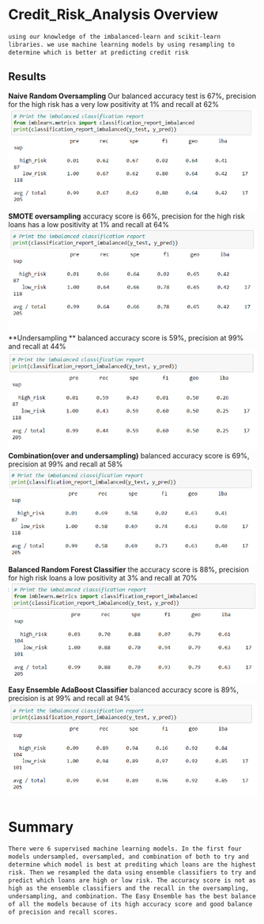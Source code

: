 # Credit_Risk_Analysis Overview 
	using our knowledge of the imbalanced-learn and scikit-learn libraries. we use machine learning models by using resampling to determine which is better at predicting credit risk
## Results
  **Naive Random Oversampling** 
		Our balanced accuracy test is 67%, precision for the high risk has a very low positivity at 1% and recall at 62%
![](Resources/images/naiverandomoversampling.png)
	**SMOTE oversampling**
		accuracy score is 66%, precision for the high risk loans has a low positivity at 1% and recall at 64%
![](Resources/images/SMOTEoversampling.png)
	**Undersampling **
		balanced accuracy score is 59%, precision at 99% and recall at 44%
![](Resources/images/undersampling.png)
	**Combination(over and undersampling)**
		balanced accuracy score is 69%, precision at 99% and recall at 58%
![](Resources/images/combo.png)
	**Balanced Random Forest Classifier**
		the accuracy score is 88%, precision for high risk loans a low positivity at 3% and recall at 70%
![](Resources/images/balancedrandomforest.png)
	**Easy Ensemble AdaBoost Classifier**
		balanced accuracy score is 89%, precision is at 99% and recall at 94%
![](Resources/images/easyensembleadaboost.png)
# Summary
	There were 6 supervised machine learning models. In the first four models undersampled, oversampled, and combination of both to try and determine which model is best at prediting which loans are the highest risk. Then we resampled the data using ensemble classifiers to try and predict which loans are high or low risk. The accuracy score is not as high as the ensemble classifiers and the recall in the oversampling, undersampling, and combination. The Easy Ensemble has the best balance of all the models because of its high accuracy score and good balance of precision and recall scores.
